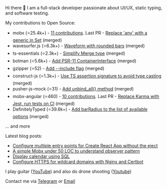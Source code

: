 Hi there 👋 I am a full-stack developer passionate about UI/UX, static typing, and software testing.

My contributions to Open Source:
- mobx (⭐25.4k+️) - [11 contributions](https://github.com/mobxjs/mobx/pulls?q=is%3Apr+is%3Aclosed+author%3Akubk). Last PR - [Replace 'any' with a generic in Set](https://github.com/mobxjs/mobx/pull/3338) (merged)
- wavesurfer.js (⭐6.3k+️) - [Waveform with rounded bars](https://github.com/katspaugh/wavesurfer.js/pull/1760) (merged)
- ts-essentials (⭐2.3k+️) - [Simplify Merge type](https://github.com/ts-essentials/ts-essentials/pull/136) (merged)
- botman (⭐5.6k+️) - [Add PSR-11 ContainerInterface](https://github.com/botman/botman/pull/714) (merged)
- gzipper (⭐52) - [Add --include flag](https://github.com/gios/gzipper/pull/20) (merged)
- construct-js (⭐1.3k+️) - [Use TS assertion signature to avoid type casting](https://github.com/francisrstokes/construct-js/pull/30) (merged)
- pusher-js-mock (⭐31) - [Add unbind_all() method](https://github.com/nikolalsvk/pusher-js-mock/pull/35) (merged)
- mobx-angular (⭐460) - [10 contributions](https://github.com/mobxjs/mobx-angular/pulls?q=is%3Apr+is%3Aclosed+author%3Akubk). Last PR - [Replace Karma with Jest, run tests on CI](https://github.com/mobxjs/mobx-angular/pull/101) (merged)
- DefinitelyTyped (⭐39.6k+️) - [Add barRadius to the list of available options](https://github.com/DefinitelyTyped/DefinitelyTyped/pull/40737) (merged)

... and more

Latest blog posts:

- [Configure multiple entry points for Create React App without the eject](https://teletype.in/@alteregor/cra-multiple-entry-points?utm_source=teletype&utm_medium=feed_rss&utm_campaign=alteregor)
- [A simple Mobx under 50 LOC to understand observer pattern](https://teletype.in/@alteregor/mobx-50-loc?utm_source=teletype&utm_medium=feed_rss&utm_campaign=alteregor)
- [Display calendar using SQL](https://teletype.in/@alteregor/sql-calendar?utm_source=teletype&utm_medium=feed_rss&utm_campaign=alteregor)
- [Configure HTTPS for wildcard domains with Nginx and Certbot](https://teletype.in/@alteregor/nginx-certbot-wildcard?utm_source=teletype&utm_medium=feed_rss&utm_campaign=alteregor)

I play guitar ([YouTube](https://www.youtube.com/channel/UCvXwFXFuqfcuyKX5zeBfUuQ)) and also do drone shooting ([Youtube](https://www.youtube.com/channel/UCFM1UaRIPcb747OfE5omukQ/videos))

Contact me via [Telegram](https://t.me/egorvn) or [Email](mailto:7gorbachevm@gmail.com)
